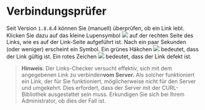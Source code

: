 # Verbindungsprüfer

Seit Version `1.8.8`.4 können Sie \(manuell\) überprüfen, ob ein Link lebt. Klicken Sie dazu auf das kleine Lupensymbol ![](../../.gitbook/assets/graphics223.png) auf der rechten Seite des Links, wie es auf der Link-Seite aufgeführt ist. Nach ein paar Sekunden \(oder weniger\) erscheint ein Symbol. Ein grünes Häkchen ![](../../.gitbook/assets/graphics224.png) bedeutet, dass der Link gültig ist. Ein rotes Zeichen ![](../../.gitbook/assets/graphics225.gif) bedeutet, dass der Link defekt ist.

> **Hinweis**: Der Links-Checker versucht effektiv, sich mit dem angegebenen Link zu verbinden**vom Server.** Als solcher funktioniert ein Link, der für Sie funktioniert, möglicherweise nicht für den Server und umgekehrt. Dies erfordert, dass der Server mit der CURL-Bibliothek ausgestattet sein muss. Erkundigen Sie sich bei Ihrem Administrator, ob dies der Fall ist.